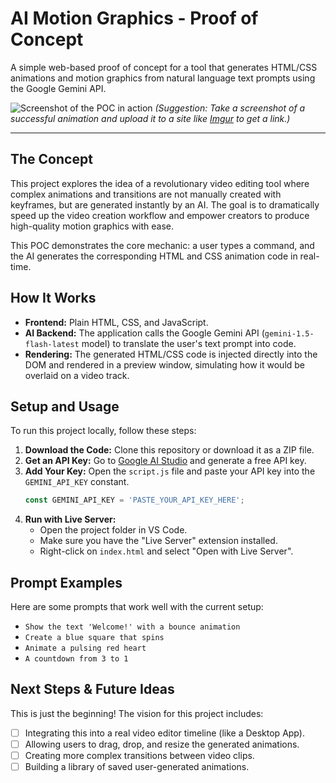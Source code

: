 # AI Motion Graphics - Proof of Concept

A simple web-based proof of concept for a tool that generates HTML/CSS animations and motion graphics from natural language text prompts using the Google Gemini API.

![Screenshot of the POC in action](PASTE_A_LINK_TO_A_SCREENSHOT_HERE)
*(Suggestion: Take a screenshot of a successful animation and upload it to a site like [Imgur](https://imgur.com/upload) to get a link.)*

---

## The Concept

This project explores the idea of a revolutionary video editing tool where complex animations and transitions are not manually created with keyframes, but are generated instantly by an AI. The goal is to dramatically speed up the video creation workflow and empower creators to produce high-quality motion graphics with ease.

This POC demonstrates the core mechanic: a user types a command, and the AI generates the corresponding HTML and CSS animation code in real-time.

## How It Works

* **Frontend:** Plain HTML, CSS, and JavaScript.
* **AI Backend:** The application calls the Google Gemini API (`gemini-1.5-flash-latest` model) to translate the user's text prompt into code.
* **Rendering:** The generated HTML/CSS code is injected directly into the DOM and rendered in a preview window, simulating how it would be overlaid on a video track.

## Setup and Usage

To run this project locally, follow these steps:

1.  **Download the Code:** Clone this repository or download it as a ZIP file.
2.  **Get an API Key:** Go to [Google AI Studio](https://aistudio.google.com/) and generate a free API key.
3.  **Add Your Key:** Open the `script.js` file and paste your API key into the `GEMINI_API_KEY` constant.
    ```javascript
    const GEMINI_API_KEY = 'PASTE_YOUR_API_KEY_HERE';
    ```
4.  **Run with Live Server:**
    * Open the project folder in VS Code.
    * Make sure you have the "Live Server" extension installed.
    * Right-click on `index.html` and select "Open with Live Server".

## Prompt Examples

Here are some prompts that work well with the current setup:

* `Show the text 'Welcome!' with a bounce animation`
* `Create a blue square that spins`
* `Animate a pulsing red heart`
* `A countdown from 3 to 1`

## Next Steps & Future Ideas

This is just the beginning! The vision for this project includes:

* [ ] Integrating this into a real video editor timeline (like a Desktop App).
* [ ] Allowing users to drag, drop, and resize the generated animations.
* [ ] Creating more complex transitions between video clips.
* [ ] Building a library of saved user-generated animations.
